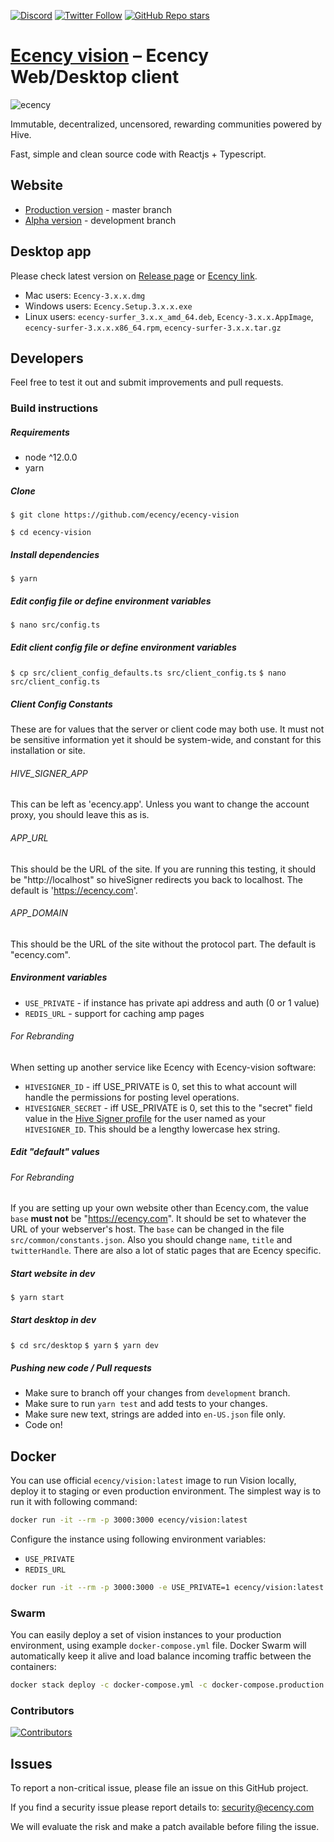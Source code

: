 <a href="https://discord.gg/WywwJEu">![Discord](https://img.shields.io/discord/385034494555455488?label=Ecency%20discord&logo=discord)</a> <a href="https://twitter.com/ecency_official">![Twitter Follow](https://img.shields.io/twitter/follow/ecency_official?style=social)</a> <a href="https://github.com/ecency/ecency-vision">![GitHub Repo stars](https://img.shields.io/github/stars/ecency/ecency-vision?style=social)</a>

# [Ecency vision][ecency_vision] – Ecency Web/Desktop client

![ecency](https://ecency.com/assets/github-cover.png)

Immutable, decentralized, uncensored, rewarding communities powered by Hive.

Fast, simple and clean source code with Reactjs + Typescript.

## Website

- [Production version][ecency_vision] - master branch
- [Alpha version][ecency_alpha] - development branch

## Desktop app

Please check latest version on [Release page][ecency_release] or [Ecency link][ecency_desktop].

- Mac users: `Ecency-3.x.x.dmg`
- Windows users: `Ecency.Setup.3.x.x.exe`
- Linux users: `ecency-surfer_3.x.x_amd_64.deb`, `Ecency-3.x.x.AppImage`, `ecency-surfer-3.x.x.x86_64.rpm`, `ecency-surfer-3.x.x.tar.gz`

## Developers

Feel free to test it out and submit improvements and pull requests.

### Build instructions

##### Requirements

- node ^12.0.0
- yarn

##### Clone

`$ git clone https://github.com/ecency/ecency-vision`

`$ cd ecency-vision`

##### Install dependencies

`$ yarn`

##### Edit config file or define environment variables

`$ nano src/config.ts`

##### Edit client config file or define environment variables

`$ cp src/client_config_defaults.ts src/client_config.ts`
`$ nano src/client_config.ts`

##### Client Config Constants

These are for values that the server or client code may both use. It must not be sensitive information yet it should be
system-wide, and constant for this installation or site.

###### HIVE_SIGNER_APP

This can be left as 'ecency.app'. Unless you want to change the account proxy, you should leave this as is.

###### APP_URL

This should be the URL of the site. If you are running this testing, it should be "http://localhost" so hiveSigner redirects you back to localhost. The default is 'https://ecency.com'.

###### APP_DOMAIN

This should be the URL of the site without the protocol part. The default is "ecency.com".

##### Environment variables

- `USE_PRIVATE` - if instance has private api address and auth (0 or 1 value)
- `REDIS_URL` - support for caching amp pages

###### For Rebranding

When setting up another service like Ecency with Ecency-vision software:

- `HIVESIGNER_ID` - iff USE_PRIVATE is 0, set this to what account will handle the permissions for posting level operations.
- `HIVESIGNER_SECRET` - iff USE_PRIVATE is 0, set this to the "secret" field value in the [Hive Signer profile](https://hivesigner.com/profile) for the user named as your `HIVESIGNER_ID`. This should be a lengthy lowercase hex string.

##### Edit "default" values

###### For Rebranding

If you are setting up your own website other than Ecency.com, the value `base` **must not** be "https://ecency.com". It should be set to whatever the URL of your webserver's host. The `base` can be changed in the file `src/common/constants.json`. Also you should change `name`, `title` and `twitterHandle`. There are also a lot of static pages that are Ecency specific.

##### Start website in dev

`$ yarn start`

##### Start desktop in dev

`$ cd src/desktop`
`$ yarn`
`$ yarn dev`

##### Pushing new code / Pull requests

- Make sure to branch off your changes from `development` branch.
- Make sure to run `yarn test` and add tests to your changes.
- Make sure new text, strings are added into `en-US.json` file only.
- Code on!

## Docker

You can use official `ecency/vision:latest` image to run Vision locally, deploy it to staging or even production environment. The simplest way is to run it with following command:

```bash
docker run -it --rm -p 3000:3000 ecency/vision:latest
```

Configure the instance using following environment variables:

- `USE_PRIVATE`
- `REDIS_URL`

```bash
docker run -it --rm -p 3000:3000 -e USE_PRIVATE=1 ecency/vision:latest
```

### Swarm

You can easily deploy a set of vision instances to your production environment, using example `docker-compose.yml` file. Docker Swarm will automatically keep it alive and load balance incoming traffic between the containers:

```bash
docker stack deploy -c docker-compose.yml -c docker-compose.production.yml vision
```

### Contributors

[![Contributors](https://contrib.rocks/image?repo=ecency/ecency-vision)](https://github.com/ecency/ecency-vision/graphs/contributors)

## Issues

To report a non-critical issue, please file an issue on this GitHub project.

If you find a security issue please report details to: security@ecency.com

We will evaluate the risk and make a patch available before filing the issue.

[//]: # "LINKS"
[ecency_vision]: https://ecency.com
[ecency_desktop]: https://desktop.ecency.com
[ecency_alpha]: https://alpha.ecency.com
[ecency_release]: https://github.com/ecency/ecency-vision/releases
